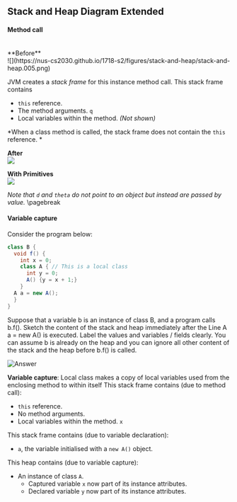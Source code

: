 ## Stack and Heap Diagram Extended


#### Method call
<br>
**Before** <br>
![](https://nus-cs2030.github.io/1718-s2/figures/stack-and-heap/stack-and-heap.005.png)

JVM creates a *stack frame* for this instance method call. This stack frame
contains
+ `this` reference.
+ The method arguments. `q`
+ Local variables within the method. _(Not shown)_

*When a class method is called, the stack frame does not contain the `this`
reference. *

**After** <br>
![](https://nus-cs2030.github.io/1718-s2/figures/stack-and-heap/stack-and-heap.006.png)

**With Primitives** <br>
![](https://nus-cs2030.github.io/1718-s2/figures/stack-and-heap/stack-and-heap.007.png)

_Note that `d` and `theta` do not point to an object but instead are
passed by value._
\pagebreak
#### Variable capture

Consider the program below:
``` Java
class B {
  void f() {
    int x = 0;
    class A { // This is a local class
      int y = 0;
      A() {y = x + 1;}
    }
  A a = new A();
  }
}
```
Suppose that a variable b is an instance of class B, and a program calls b.f().
Sketch the content of the stack and heap immediately after the
Line A a = new A() is executed. Label the values and variables / fields clearly.
You can assume b is already on the heap and you can ignore all other content of
the stack and the heap before b.f() is called.

![Answer](https://i.snag.gy/OSH8BP.jpg)

**Variable capture**: Local class makes a copy of local
variables used from the enclosing method to within itself
This stack frame contains (due to method call):

+ `this` reference.
+ No method arguments.
+ Local variables within the method. `x`

This stack frame contains (due to variable declaration):
+ `a`, the variable initialised with a `new A()` object.

This heap contains (due to variable capture):
+ An instance of class `A`.
  + Captured variable `x` now part of its instance attributes.
  + Declared variable `y` now part of its instance attributes.
